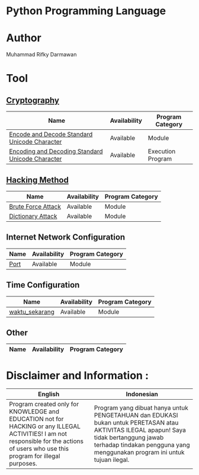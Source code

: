 # Python Programming Language

# Author
Muhammad Rifky Darmawan

# Tool
## [Cryptography](https://github.com/rifkydarmawan62/Python/tree/Publik/Modul/kriptografi)
| Name | Availability | Program Category |
| --- | --- | --- |
| [Encode and Decode Standard Unicode Character](https://github.com/rifkydarmawan62/Python/blob/Publik/Modul/kriptografi/unicode_standar.py) | Available | Module |
| [Encoding and Decoding Standard Unicode Character](https://github.com/rifkydarmawan62/Python/blob/Publik/Modul/kriptografi/Program%20Eksekusi%20untuk%20Modul%20Standar%20Unicode/Encoding%20dan%20Decoding%20Karakter%20Unicode%20Standar.py) | Available | Execution Program |
## [Hacking Method](https://github.com/rifkydarmawan62/Python/tree/Publik/Modul/metode_peretasan)
| Name | Availability | Program Category |
| --- | --- | --- |
| [Brute Force Attack](https://github.com/rifkydarmawan62/Python/tree/Publik/Modul/metode_peretasan) | Available | Module |
| [Dictionary Attack](https://github.com/rifkydarmawan62/Python/tree/Publik/Modul/metode_peretasan) | Available | Module |
## Internet Network Configuration
| Name | Availability| Program Category |
| --- | --- | --- |
| [Port](https://github.com/rifkydarmawan62/Python/blob/Publik/Modul/port/__init__.py) | Available | Module |
## Time Configuration
| Name | Availability | Program Category |
| --- | --- | --- |
| [waktu_sekarang]() | Available | Module |
## Other
| Name | Availability | Program Category |
| --- | --- | --- |
# Disclaimer and Information :
| English | Indonesian |
| --- | --- |
| Program created only for KNOWLEDGE and EDUCATION not for HACKING or any ILLEGAL ACTIVITIES! I am not responsible for the actions of users who use this program for illegal purposes. | Program yang dibuat hanya untuk PENGETAHUAN dan EDUKASI bukan untuk PERETASAN atau AKTIVITAS ILEGAL apapun! Saya tidak bertanggung jawab terhadap tindakan pengguna yang menggunakan program ini untuk tujuan ilegal.|
